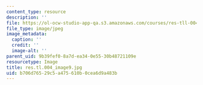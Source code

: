```yaml
---
content_type: resource
description: ''
file: https://ol-ocw-studio-app-qa.s3.amazonaws.com/courses/res-tll-004-stem-concept-videos-fall-2013/b706d76529c5a475610b0cea6d9a483b_res.tl.004_image9.jpg
file_type: image/jpeg
image_metadata:
  caption: ''
  credit: ''
  image-alt: ''
parent_uid: 9b39fef0-8a7d-ea34-0e55-30b48721109e
resourcetype: Image
title: res.tl.004_image9.jpg
uid: b706d765-29c5-a475-610b-0cea6d9a483b
---
```

